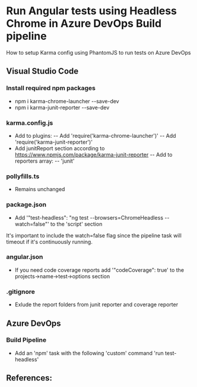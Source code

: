 # Run Angular tests using Headless Chrome in Azure DevOps Build pipeline
How to setup Karma config using PhantomJS to run tests on Azure DevOps

## Visual Studio Code
### Install required npm packages
- npm i karma-chrome-launcher --save-dev
- npm i karma-junit-reporter --save-dev
### karma.config.js
- Add to plugins:
-- Add 'require('karma-chrome-launcher')'
-- Add 'require('karma-junit-reporter')'
- Add junitReport section according to https://www.npmjs.com/package/karma-junit-reporter
-- Add to reporters array:
-- 'junit'
### pollyfills.ts
- Remains unchanged
### package.json
- Add '"test-headless": "ng test --browsers=ChromeHeadless --watch=false"' to the 'script' section

It's important to include the watch=false flag since the pipeline task will timeout if it's continuously running.
### angular.json
- If you need code coverage reports add '"codeCoverage": true' to the projects->name->test->options section
### .gitignore
- Exlude the report folders from junit reporter and coverage reporter
## Azure DevOps
### Build Pipeline
- Add an 'npm' task with the following 'custom' command 'run test-headless'
## References:
